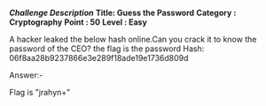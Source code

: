 ***Challenge Description***
**Title: Guess the Password**
**Category : Cryptography**
**Point : 50**
**Level : Easy**

A hacker leaked the below hash online.Can you crack it to know the password of the  CEO? the flag is the password Hash: 06f8aa28b9237866e3e289f18ade19e1736d809d



Answer:-

Flag is "jrahyn+"